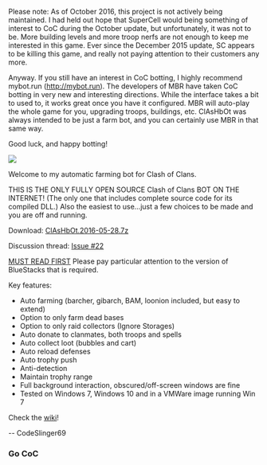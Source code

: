 Please note: As of October 2016, this project is not actively being maintained.  I had held out hope that SuperCell would being something of interest to CoC during the October update, but unfortunately, it was not to be.  More building levels and more troop nerfs are not enough to keep me interested in this game.  Ever since the December 2015 update, SC appears to be killing this game, and really not paying attention to their customers any more.

Anyway.  If you still have an interest in CoC botting, I highly recommend mybot.run (http://mybot.run).  The developers of MBR have taken CoC botting in very new and interesting directions.  While the interface takes a bit to used to, it works great once you have it configured.  MBR will auto-play the whole game for you, upgrading troops, buildings, etc.  ClAsHbOt was always intended to be just a farm bot, and you can certainly use MBR in that same way.

Good luck, and happy botting!














![](/WikiImages/Icon.png?raw=true)

Welcome to my automatic farming bot for Clash of Clans.

THIS IS THE ONLY FULLY OPEN SOURCE Clash of Clans BOT ON THE INTERNET! (The only one that includes complete source code for its compiled DLL.) Also the easiest to use...just a few choices to be made and you are off and running.

Download: [ClAsHbOt.2016-05-28.7z](https://github.com/CodeSlinger69/ClAsHbOt/releases/download/20160528/ClAsHbOt.2016-05-28.7z)

Discussion thread: [Issue #22](https://github.com/CodeSlinger69/ClAsHbOt/issues/22)

[MUST READ FIRST](https://github.com/CodeSlinger69/ClAsHbOt/wiki/Install)  Please pay particular attention to the version of BlueStacks that is required.

Key features:
- Auto farming (barcher, gibarch, BAM, loonion included, but easy to extend)
- Option to only farm dead bases
- Option to only raid collectors (Ignore Storages)
- Auto donate to clanmates, both troops and spells
- Auto collect loot (bubbles and cart)
- Auto reload defenses
- Auto trophy push
- Anti-detection
- Maintain trophy range
- Full background interaction, obscured/off-screen windows are fine
- Tested on Windows 7, Windows 10 and in a VMWare image running Win 7

Check the [wiki](https://github.com/CodeSlinger69/ClAsHbOt/wiki)!

-- CodeSlinger69

### Go CoC
